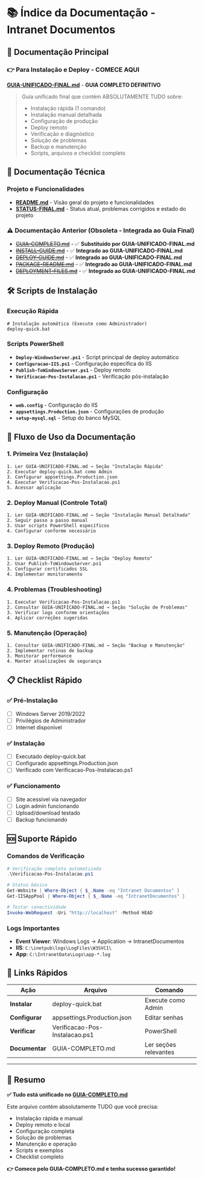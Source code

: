 # 📚 Índice da Documentação - Intranet Documentos

## 🚀 Documentação Principal

### **👉 Para Instalação e Deploy - COMECE AQUI**

**[GUIA-UNIFICADO-FINAL.md](GUIA-UNIFICADO-FINAL.md)** - **GUIA COMPLETO DEFINITIVO**
> Guia unificado final que contém ABSOLUTAMENTE TUDO sobre:
> - Instalação rápida (1 comando)
> - Instalação manual detalhada
> - Configuração de produção
> - Deploy remoto
> - Verificação e diagnóstico  
> - Solução de problemas
> - Backup e manutenção
> - Scripts, arquivos e checklist completo

## 📖 Documentação Técnica

### Projeto e Funcionalidades

- **[README.md](README.md)** - Visão geral do projeto e funcionalidades
- **[STATUS-FINAL.md](STATUS-FINAL.md)** - Status atual, problemas corrigidos e estado do projeto

### ⚠️ Documentação Anterior (Obsoleta - Integrada ao Guia Final)

- ~~[GUIA-COMPLETO.md](GUIA-COMPLETO.md)~~ - ✅ **Substituído por GUIA-UNIFICADO-FINAL.md**
- ~~[INSTALL-GUIDE.md](INSTALL-GUIDE.md)~~ - ✅ **Integrado ao GUIA-UNIFICADO-FINAL.md**
- ~~[DEPLOY-GUIDE.md](DEPLOY-GUIDE.md)~~ - ✅ **Integrado ao GUIA-UNIFICADO-FINAL.md**
- ~~[PACKAGE-README.md](PACKAGE-README.md)~~ - ✅ **Integrado ao GUIA-UNIFICADO-FINAL.md**
- ~~[DEPLOYMENT-FILES.md](DEPLOYMENT-FILES.md)~~ - ✅ **Integrado ao GUIA-UNIFICADO-FINAL.md**

## 🛠️ Scripts de Instalação

### Execução Rápida

```batch
# Instalação automática (Execute como Administrador)
deploy-quick.bat
```

### Scripts PowerShell

- **`Deploy-WindowsServer.ps1`** - Script principal de deploy automático
- **`Configuracao-IIS.ps1`** - Configuração específica do IIS
- **`Publish-ToWindowsServer.ps1`** - Deploy remoto
- **`Verificacao-Pos-Instalacao.ps1`** - Verificação pós-instalação

### Configuração

- **`web.config`** - Configuração do IIS
- **`appsettings.Production.json`** - Configurações de produção
- **`setup-mysql.sql`** - Setup do banco MySQL

## 🎯 Fluxo de Uso da Documentação

### 1. **Primeira Vez** (Instalação)

```text
1. Ler GUIA-UNIFICADO-FINAL.md → Seção "Instalação Rápida"
2. Executar deploy-quick.bat como Admin
3. Configurar appsettings.Production.json
4. Executar Verificacao-Pos-Instalacao.ps1
5. Acessar aplicação
```

### 2. **Deploy Manual** (Controle Total)

```text
1. Ler GUIA-UNIFICADO-FINAL.md → Seção "Instalação Manual Detalhada"
2. Seguir passo a passo manual
3. Usar scripts PowerShell específicos
4. Configurar conforme necessário
```

### 3. **Deploy Remoto** (Produção)

```text
1. Ler GUIA-UNIFICADO-FINAL.md → Seção "Deploy Remoto"
2. Usar Publish-ToWindowsServer.ps1
3. Configurar certificados SSL
4. Implementar monitoramento
```

### 4. **Problemas** (Troubleshooting)

```text
1. Executar Verificacao-Pos-Instalacao.ps1
2. Consultar GUIA-UNIFICADO-FINAL.md → Seção "Solução de Problemas"
3. Verificar logs conforme orientações
4. Aplicar correções sugeridas
```

### 5. **Manutenção** (Operação)

```text
1. Consultar GUIA-UNIFICADO-FINAL.md → Seção "Backup e Manutenção"
2. Implementar rotinas de backup
3. Monitorar performance
4. Manter atualizações de segurança
```

## 📋 Checklist Rápido

### ✅ Pré-Instalação

- [ ] Windows Server 2019/2022
- [ ] Privilégios de Administrador
- [ ] Internet disponível

### ✅ Instalação

- [ ] Executado deploy-quick.bat
- [ ] Configurado appsettings.Production.json
- [ ] Verificado com Verificacao-Pos-Instalacao.ps1

### ✅ Funcionamento

- [ ] Site acessível via navegador
- [ ] Login admin funcionando
- [ ] Upload/download testado
- [ ] Backup funcionando

## 🆘 Suporte Rápido

### Comandos de Verificação

```powershell
# Verificação completa automatizada
.\Verificacao-Pos-Instalacao.ps1

# Status básico
Get-Website | Where-Object { $_.Name -eq "Intranet Documentos" }
Get-IISAppPool | Where-Object { $_.Name -eq "IntranetDocumentos" }

# Testar conectividade
Invoke-WebRequest -Uri "http://localhost" -Method HEAD
```

### Logs Importantes

- **Event Viewer**: Windows Logs → Application → IntranetDocumentos
- **IIS**: `C:\inetpub\logs\LogFiles\W3SVC1\`
- **App**: `C:\IntranetData\Logs\app-*.log`

## 🔗 Links Rápidos

| Ação | Arquivo | Comando |
|------|---------|---------|
| **Instalar** | deploy-quick.bat | Execute como Admin |
| **Configurar** | appsettings.Production.json | Editar senhas |
| **Verificar** | Verificacao-Pos-Instalacao.ps1 | PowerShell |
| **Documentar** | GUIA-COMPLETO.md | Ler seções relevantes |

---

## 🎉 Resumo

**✅ Tudo está unificado no [GUIA-COMPLETO.md](GUIA-COMPLETO.md)**

Este arquivo contém absolutamente TUDO que você precisa:

- Instalação rápida e manual
- Deploy remoto e local
- Configuração completa
- Solução de problemas
- Manutenção e operação
- Scripts e exemplos
- Checklist completo

**👉 Comece pelo GUIA-COMPLETO.md e tenha sucesso garantido!**
